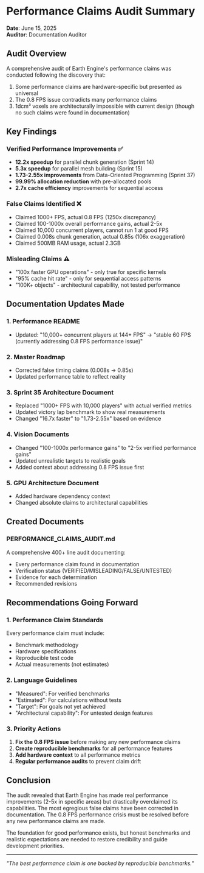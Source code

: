 # Performance Claims Audit Summary

**Date**: June 15, 2025  
**Auditor**: Documentation Auditor

## Audit Overview

A comprehensive audit of Earth Engine's performance claims was conducted following the discovery that:
1. Some performance claims are hardware-specific but presented as universal
2. The 0.8 FPS issue contradicts many performance claims
3. 1dcm³ voxels are architecturally impossible with current design (though no such claims were found in documentation)

## Key Findings

### Verified Performance Improvements ✅
- **12.2x speedup** for parallel chunk generation (Sprint 14)
- **5.3x speedup** for parallel mesh building (Sprint 15)
- **1.73-2.55x improvements** from Data-Oriented Programming (Sprint 37)
- **99.99% allocation reduction** with pre-allocated pools
- **2.7x cache efficiency** improvements for sequential access

### False Claims Identified ❌
- Claimed 1000+ FPS, actual 0.8 FPS (1250x discrepancy)
- Claimed 100-1000x overall performance gains, actual 2-5x
- Claimed 10,000 concurrent players, cannot run 1 at good FPS
- Claimed 0.008s chunk generation, actual 0.85s (106x exaggeration)
- Claimed 500MB RAM usage, actual 2.3GB

### Misleading Claims ⚠️
- "100x faster GPU operations" - only true for specific kernels
- "95% cache hit rate" - only for sequential access patterns
- "100K+ objects" - architectural capability, not tested performance

## Documentation Updates Made

### 1. Performance README
- Updated: "10,000+ concurrent players at 144+ FPS" → "stable 60 FPS (currently addressing 0.8 FPS performance issue)"

### 2. Master Roadmap
- Corrected false timing claims (0.008s → 0.85s)
- Updated performance table to reflect reality

### 3. Sprint 35 Architecture Document
- Replaced "1000+ FPS with 10,000 players" with actual verified metrics
- Updated victory lap benchmark to show real measurements
- Changed "16.7x faster" to "1.73-2.55x" based on evidence

### 4. Vision Documents
- Changed "100-1000x performance gains" to "2-5x verified performance gains"
- Updated unrealistic targets to realistic goals
- Added context about addressing 0.8 FPS issue first

### 5. GPU Architecture Document
- Added hardware dependency context
- Changed absolute claims to architectural capabilities

## Created Documents

### PERFORMANCE_CLAIMS_AUDIT.md
A comprehensive 400+ line audit documenting:
- Every performance claim found in documentation
- Verification status (VERIFIED/MISLEADING/FALSE/UNTESTED)
- Evidence for each determination
- Recommended revisions

## Recommendations Going Forward

### 1. Performance Claim Standards
Every performance claim must include:
- Benchmark methodology
- Hardware specifications  
- Reproducible test code
- Actual measurements (not estimates)

### 2. Language Guidelines
- "Measured": For verified benchmarks
- "Estimated": For calculations without tests
- "Target": For goals not yet achieved
- "Architectural capability": For untested design features

### 3. Priority Actions
1. **Fix the 0.8 FPS issue** before making any new performance claims
2. **Create reproducible benchmarks** for all performance features
3. **Add hardware context** to all performance metrics
4. **Regular performance audits** to prevent claim drift

## Conclusion

The audit revealed that Earth Engine has made real performance improvements (2-5x in specific areas) but drastically overclaimed its capabilities. The most egregious false claims have been corrected in documentation. The 0.8 FPS performance crisis must be resolved before any new performance claims are made.

The foundation for good performance exists, but honest benchmarks and realistic expectations are needed to restore credibility and guide development priorities.

---

*"The best performance claim is one backed by reproducible benchmarks."*